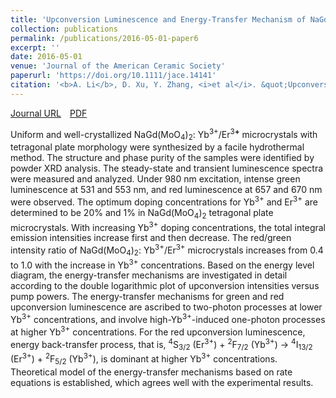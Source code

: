 ```yaml
---
title: 'Upconversion Luminescence and Energy-Transfer Mechanism of NaGd(MoO<sub>4</sub>)<sub>2</sub>: Yb<sup>3+</sup>/Er<sup>3+</sup> Microcrystals'
collection: publications
permalink: /publications/2016-05-01-paper6
excerpt: ''
date: 2016-05-01
venue: 'Journal of the American Ceramic Society'
paperurl: 'https://doi.org/10.1111/jace.14141'
citation: '<b>A. Li</b>, D. Xu, Y. Zhang, <i>et al</i>. &quot;Upconversion Luminescence and Energy-Transfer Mechanism of NaGd(MoO<sub>4</sub>)<sub>2</sub>: Yb<sup>3+</sup>/Er<sup>3+</sup> Microcrystals&quot;, <i>Journal of the American Ceramic Society</i>, 2016, 99(5): 1657-1663.'
---
```

[Journal URL](https://ceramics.onlinelibrary.wiley.com/doi/10.1111/jace.14141)&emsp;[PDF](/files/paper6.pdf)

Uniform and well-crystallized NaGd(MoO<sub>4</sub>)<sub>2</sub>: Yb<sup>3+</sup>/Er<sup>3<b>+</b></sup> microcrystals with tetragonal plate morphology were synthesized by a facile hydrothermal method. The structure and phase purity of the samples were identified by powder XRD analysis. The steady-state and transient luminescence spectra were measured and analyzed. Under 980 nm excitation, intense green luminescence at 531 and 553 nm, and red luminescence at 657 and 670 nm were observed. The optimum doping concentrations for Yb<sup>3+</sup> and Er<sup>3+</sup> are determined to be 20% and 1% in NaGd(MoO<sub>4</sub>)<sub>2</sub> tetragonal plate microcrystals. With increasing Yb<sup>3+</sup> doping concentrations, the total integral emission intensities increase first and then decrease. The red/green intensity ratio of NaGd(MoO<sub>4</sub>)<sub>2</sub>: Yb<sup>3+</sup>/Er<sup>3+</sup> microcrystals increases from 0.4 to 1.0 with the increase in Yb<sup>3+</sup> concentrations. Based on the energy level diagram, the energy-transfer mechanisms are investigated in detail according to the double logarithmic plot of upconversion intensities versus pump powers. The energy-transfer mechanisms for green and red upconversion luminescence are ascribed to two-photon processes at lower Yb<sup>3+</sup> concentrations, and involve high-Yb<sup>3+</sup>-induced one-photon processes at higher Yb<sup>3+</sup> concentrations. For the red upconversion luminescence, energy back-transfer process, that is, <sup>4</sup>S<sub>3/2</sub> (Er<sup>3+</sup>) + <sup>2</sup>F<sub>7/2</sub> (Yb<sup>3+</sup>) → <sup>4</sup>I<sub>13/2</sub> (Er<sup>3+</sup>) + <sup>2</sup>F<sub>5/2</sub> (Yb<sup>3+</sup>), is dominant at higher Yb<sup>3+</sup> concentrations. Theoretical model of the energy-transfer mechanisms based on rate equations is established, which agrees well with the experimental results.